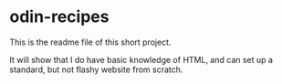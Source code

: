 # odin-recipes
This is the readme file of this short project.

It will show that I do have basic knowledge of HTML, and can set up a standard, but not flashy website from scratch.
